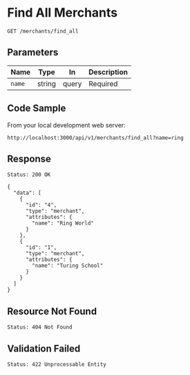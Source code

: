 # Find All Merchants

```
GET /merchants/find_all
```


## Parameters

Name         | Type    | In    | Description
-------------|---------|-------|--------------
`name`       | string  | query | Required


## Code Sample

From your local development web server:

```
http://localhost:3000/api/v1/merchants/find_all?name=ring
```


## Response

```
Status: 200 OK
```

```
{
  "data": [
    {
      "id": "4",
      "type": "merchant",
      "attributes": {
        "name": "Ring World"
      }
    },
    {
      "id": "1",
      "type": "merchant",
      "attributes": {
        "name": "Turing School"
      }
    }
  ]
}
```


## Resource Not Found

```
Status: 404 Not Found
```


## Validation Failed

```
Status: 422 Unprocessable Entity
```
